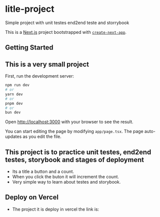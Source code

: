 # litle-project

Simple project with unit testes end2end teste and storrybook

This is a [Next.js](https://nextjs.org) project bootstrapped with [`create-next-app`](https://nextjs.org/docs/app/api-reference/cli/create-next-app).

## Getting Started

## This is a very small project

First, run the development server:

```bash
npm run dev
# or
yarn dev
# or
pnpm dev
# or
bun dev
```

Open [http://localhost:3000](http://localhost:3000) with your browser to see the result.

You can start editing the page by modifying `app/page.tsx`. The page auto-updates as you edit the file.

## This project is to practice unit testes, end2end testes, storybook and stages of deployment

- Its a title a button and a count.
- When you click the buton it will increment the count.
- Very simple way to learn about testes and storybook.

## Deploy on Vercel

- The project it is deploy in vercel the link is:
